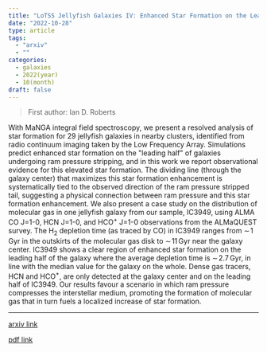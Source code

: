 ```yaml
---
title: "LoTSS Jellyfish Galaxies IV: Enhanced Star Formation on the Leading Half of Cluster Galaxies and Gas Compression in IC3949"
date: "2022-10-28"
type: article
tags:
  - "arxiv"
  - ""
categories:
  - galaxies
  - 2022(year)
  - 10(month)
draft: false
---
```


> First author: Ian D. Roberts

 With MaNGA integral field spectroscopy, we present a resolved analysis of
star formation for 29 jellyfish galaxies in nearby clusters, identified from
radio continuum imaging taken by the Low Frequency Array. Simulations predict
enhanced star formation on the "leading half" of galaxies undergoing ram
pressure stripping, and in this work we report observational evidence for this
elevated star formation. The dividing line (through the galaxy center) that
maximizes this star formation enhancement is systematically tied to the
observed direction of the ram pressure stripped tail, suggesting a physical
connection between ram pressure and this star formation enhancement. We also
present a case study on the distribution of molecular gas in one jellyfish
galaxy from our sample, IC3949, using ALMA CO J=1-0, HCN J=1-0, and HCO$^+$
J=1-0 observations from the ALMaQUEST survey. The $\mathrm{H_2}$ depletion time
(as traced by CO) in IC3949 ranges from $\sim\!1\,\mathrm{Gyr}$ in the
outskirts of the molecular gas disk to $\sim\!11\,\mathrm{Gyr}$ near the galaxy
center. IC3949 shows a clear region of enhanced star formation on the leading
half of the galaxy where the average depletion time is
$\sim\!2.7\,\mathrm{Gyr}$, in line with the median value for the galaxy on the
whole. Dense gas tracers, HCN and HCO$^+$, are only detected at the galaxy
center and on the leading half of IC3949. Our results favour a scenario in
which ram pressure compresses the interstellar medium, promoting the formation
of molecular gas that in turn fuels a localized increase of star formation.

---
[arxiv link](http://arxiv.org/abs/2210.16013v1)

[pdf link](http://arxiv.org/pdf/2210.16013v1)